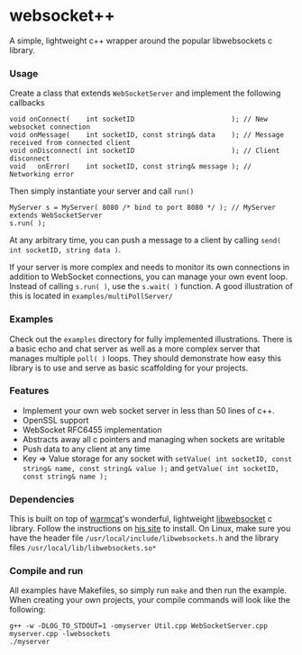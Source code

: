 websocket++
===========

A simple, lightweight c++ wrapper around the popular libwebsockets c library.

### Usage

Create a class that extends `WebSocketServer` and implement the following callbacks

```
void onConnect(    int socketID                        ); // New websocket connection
void onMessage(    int socketID, const string& data    ); // Message received from connected client
void onDisconnect( int socketID                        ); // Client disconnect
void   onError(    int socketID, const string& message ); // Networking error

```

Then simply instantiate your server and call `run()` 

```
MyServer s = MyServer( 8080 /* bind to port 8080 */ ); // MyServer extends WebSocketServer
s.run( );
```

At any arbitrary time, you can push a message to a client by calling `send( int socketID, string data )`.

If your server is more complex and needs to monitor its own connections in addition to WebSocket connections, you can manage your own event loop. Instead of calling `s.run( )`, use the `s.wait( )` function.  A good illustration of this is located in `examples/multiPollServer/`


### Examples

Check out the `examples` directory for fully implemented illustrations.  There is a basic echo and chat server as well as a more complex server that manages multiple `poll( )` loops. They should demonstrate how easy this library is to use and serve as basic scaffolding for your projects.


### Features

* Implement your own web socket server in less than 50 lines of c++.
* OpenSSL support
* WebSocket RFC6455 implementation
* Abstracts away all c pointers and managing when sockets are writable
* Push data to any client at any time
* Key => Value storage for any socket with `setValue( int socketID, const string& name, const string& value );` and `getValue( int socketID, const string& name );`


### Dependencies

This is built on top of [warmcat](http://warmcat.com/)'s wonderful, lightweight [libwebsocket](http://libwebsockets.org/) c library.  Follow the instructions on [his site](http://libwebsockets.org/) to install. On Linux, make sure you have the header file `/usr/local/include/libwebsockets.h` and the library files `/usr/local/lib/libwebsockets.so*`


### Compile and run

All examples have Makefiles, so simply run `make` and then run the example.  When creating your own projects, your compile commands will look like the following:

```
g++ -w -DLOG_TO_STDOUT=1 -omyserver Util.cpp WebSocketServer.cpp myserver.cpp -lwebsockets
./myserver
```

